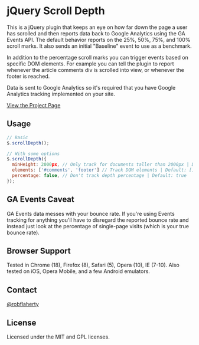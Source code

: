 # jQuery Scroll Depth
This is a jQuery plugin that keeps an eye on how far down the page a user has scrolled and then reports data back to Google Analytics using the GA Events API. The default behavior reports on the 25%, 50%, 75%, and 100% scroll marks. It also sends an initial "Baseline" event to use as a benchmark.

In addition to the percentage scroll marks you can trigger events based on specific DOM elements. For example you can tell the plugin to report whenever the article comments div is scrolled into view, or whenever the footer is reached.

Data is sent to Google Analytics so it's required that you have Google Analytics tracking implemented on your site.

[View the Project Page](http://robflaherty.github.com/jquery-scrolldepth/)

## Usage
```javascript
// Basic
$.scrollDepth();

// With some options
$.scrollDepth({
  minHeight: 2000px, // Only track for documents taller than 2000px | Default: 0
  elements: ['#comments', 'footer'] // Track DOM elements | Default: []
  percentage: false, // Don't track depth percentage | Default: true
});
```
## GA Events Caveat
GA Events data messes with your bounce rate. If you're using Events tracking for anything you'll have to disregard the reported bounce rate and instead just look at the percentage of single-page visits (which is your true bounce rate).

## Browser Support
Tested in Chrome (18), Firefox (8), Safari (5), Opera (10), IE (7-10). Also tested on iOS, Opera Mobile, and a few Android emulators.

## Contact
[@robflaherty](https://twitter.com/#!/robflaherty)

## License
Licensed under the MIT and GPL licenses.